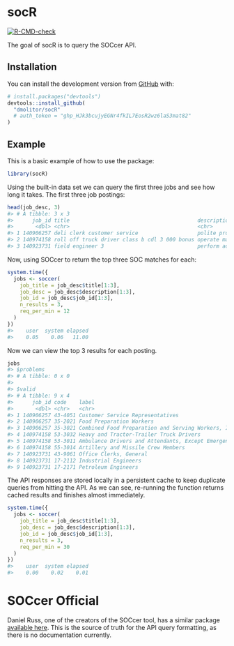 
<!-- README.md is generated from README.Rmd. Please edit that file -->

# socR

<!-- badges: start -->

[![R-CMD-check](https://github.com/dmolitor/socR/workflows/R-CMD-check/badge.svg)](https://github.com/dmolitor/socR/actions)
<!-- badges: end -->

The goal of socR is to query the SOCcer API.

## Installation

You can install the development version from
[GitHub](https://github.com/) with:

``` r
# install.packages("devtools")
devtools::install_github(
  "dmolitor/socR"
  # auth_token = "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"
)
```

## Example

This is a basic example of how to use the package:

``` r
library(socR)
```

Using the built-in data set we can query the first three jobs and see
how long it takes. The first three job postings:

``` r
head(job_desc, 3)
#> # A tibble: 3 x 3
#>      job_id title                                         description           
#>       <dbl> <chr>                                         <chr>                 
#> 1 140906257 deli clerk customer service                   polite prompt knowled~
#> 2 140974158 roll off truck driver class b cdl 3 000 bonus operate manual automa~
#> 3 140923731 field engineer 3                              perform advanced trou~
```

Now, using SOCcer to return the top three SOC matches for each:

``` r
system.time({
  jobs <- soccer(
    job_title = job_desc$title[1:3],
    job_desc = job_desc$description[1:3],
    job_id = job_desc$job_id[1:3],
    n_results = 3,
    req_per_min = 12
  )
})
#>    user  system elapsed 
#>    0.05    0.06   11.00
```

Now we can view the top 3 results for each posting.

``` r
jobs
#> $problems
#> # A tibble: 0 x 0
#> 
#> $valid
#> # A tibble: 9 x 4
#>      job_id code    label                                                  score
#>       <dbl> <chr>   <chr>                                                  <dbl>
#> 1 140906257 43-4051 Customer Service Representatives                     0.202  
#> 2 140906257 35-2021 Food Preparation Workers                             0.107  
#> 3 140906257 35-3021 Combined Food Preparation and Serving Workers, Incl~ 0.0601 
#> 4 140974158 53-3032 Heavy and Tractor-Trailer Truck Drivers              0.969  
#> 5 140974158 53-3011 Ambulance Drivers and Attendants, Except Emergency ~ 0.00305
#> 6 140974158 55-3014 Artillery and Missile Crew Members                   0.00101
#> 7 140923731 43-9061 Office Clerks, General                               0.0196 
#> 8 140923731 17-2112 Industrial Engineers                                 0.00550
#> 9 140923731 17-2171 Petroleum Engineers                                  0.00550
```

The API responses are stored locally in a persistent cache to keep
duplicate queries from hitting the API. As we can see, re-running the
function returns cached results and finishes almost immediately.

``` r
system.time({
  jobs <- soccer(
    job_title = job_desc$title[1:3],
    job_desc = job_desc$description[1:3],
    job_id = job_desc$job_id[1:3],
    n_results = 3,
    req_per_min = 30
  )
})
#>    user  system elapsed 
#>    0.00    0.02    0.01
```

# SOCcer Official

Daniel Russ, one of the creators of the SOCcer tool, has a similar
package [available here](https://github.com/danielruss/socR). This is
the source of truth for the API query formatting, as there is no
documentation currently.
